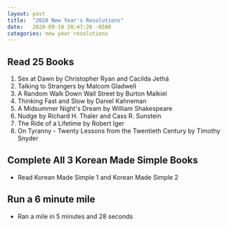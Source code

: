 ```yaml
---
layout: post
title:  "2020 New Year's Resolutions"
date:   2020-09-10 20:47:26 -0500
categories: new year resolutions
---
```


## Read 25 Books
1. Sex at Dawn by Christopher Ryan and Cacilda Jethá
2. Talking to Strangers by Malcom Gladwell
3. A Random Walk Down Wall Street by Burton Malkiel
4. Thinking Fast and Slow by Daniel Kahneman
5. A Midsummer Night's Dream by William Shakespeare
6. Nudge by Richard H. Thaler and Cass R. Sunstein
7. The Ride of a Lifetime by Robert Iger
8. On Tyranny - Twenty Lessons from the Twentieth Century by Timothy Snyder

## Complete All 3 Korean Made Simple Books
* Read Korean Made Simple 1 and Korean Made Simple 2

## Run a 6 minute mile
* Ran a mile in 5 minutes and 28 seconds
